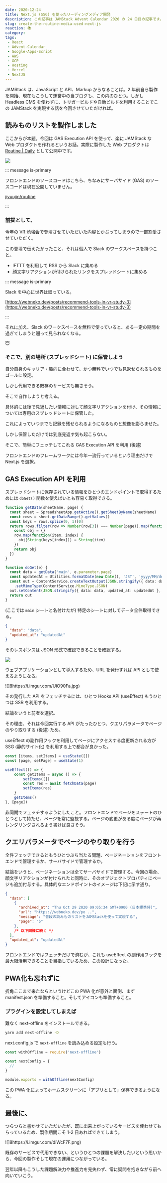 ```yaml
---
date: 2020-12-24
title: Next.js (SSG) を使ったリーディングメディア開発
description: この記事は JAMStack Advent Calendar 2020 の 24 日目の記事です。Next.js (SSG) を使った JAMStack なメデイアを実現した話について書きました。
slug: create-the-routine-media-used-next-js
reaction: 📚
category: 
tags: 
 - React
 - Advent-Calendar
 - Google-Apps-Script
 - AWS
 - GCP
 - Hosting
 - Vercel
 - NextJS
---
```


JAMStack は、JavaScript と API、Markup からなることば。2 年前自ら製作を開始、現在もこうして運営中の当ブログも、この内のひとつ。しかし Headless CMS を使わずに、トリガービルドや自動ビルドを利用することでこの JAMStack を実現する話を今回させていただければ。

## 読みものリストを製作しました

ここからが本題。今回は GAS Execution API を使って、楽に JAMStack な Web プロダクトを作れるというお話。実際に製作した Web プロダクトは [Routine | Daily](https://routine.nekohack.app/) として公開中です。

![](https://i.imgur.com/diWcF7F.png)

::: message is-primary

フロントエンドのソースコードはこちら、ちなみにサーバサイド (GAS) のソースコードは現在公開していません。

[jiyuujin/routine](https://github.com/jiyuujin/routine)

:::

### 前提として、

今年の VR 勉強会で登壇させていただいた内容とかぶってしまうので一部割愛させていただく。

この登壇で伝えたかったこと、それは個人で Slack のワークスペースを持つこと。

- IFTTT を利用して RSS から Slack に集める
- 顔文字リアクションが付けられたリンクをスプレッドシートに集める

::: message is-primary

Slack を中心に世界は廻っている。

[https://webneko.dev/posts/recommend-tools-in-vr-study-3](https://webneko.dev/posts/recommend-tools-in-vr-study-3)

:::

それに加え、Slack のワークスペースを無料で使っていると、ある一定の期間を過ぎてしまうと遡って見られなくなる。

😇

### そこで、別の場所 (スプレッドシート) に保管しよう

自分自身のキャリア・趣向に合わせて、かつ無料でいつでも見返せられるものをゴールに設定。

しかし代用できる既存のサービスも無さそう。

そこで自作しようと考える。

具体的には後で見返したい情報に対して顔文字リアクションを付け、その情報については専用のスプレッドシートに保管した。

これによっていつまでも記録を残せられるようになるものと想像を膨らませた。

しかし保管しただけでは到底見返す気も起こらない。

そこで、簡単にフェッチしてこれる GAS Execution API を利用 (後述)

フロントエンドのフレームワークには今年一流行っているという理由だけで Next.js を選択。

## GAS Execution API を利用

スプレッドシートに保存されている情報をひとつのエンドポイントで取得するためには `doGet()` 関数を使えばいとも容易く取得できる。

```ts
function getData(sheetName, page) {
  const sheet = SpreadsheetApp.getActive().getSheetByName(sheetName)
  const rows = sheet.getDataRange().getValues()
  const keys = rows.splice(0, 1)[0]
  return rows.filter(row => Number(row[3]) === Number(page)).map(function(row) {
    const obj = {}
    row.map(function(item, index) {
      obj[String(keys[index])] = String(item)
    })
    return obj
  })
}

function doGet(e) {
  const data = getData('main', e.parameter.page)
  const updatedAt = Utilities.formatDate(new Date(), 'JST', 'yyyy/MM/dd HH:mm')
  const out = ContentService.createTextOutput(JSON.stringify({ data: data, updated_at: updatedAt }, null, 2))
    .setMimeType(ContentService.MimeType.JSON)
  out.setContent(JSON.stringify({ data: data, updated_at: updatedAt }, null, 2)) // JSONPテキストをセット
  return out
}
```

(ここでは `main` シートと名付けたが) 特定のシートに対してデータ全件取得できる。

```json
{
  "data": "data",
  "updated_at": "updatedAt"
}
```

そのレスポンスは JSON 形式で確認できることを確認する。

![](https://i.imgur.com/rzk1bM5.jpg)

ウェブアプリケーションとして導入するため、URL を発行すれば API として使えるようになる。

![]8https://i.imgur.com/UiO90Fa.jpg)

その発行した API をフェッチするには、ひとつ Hooks API (useEffect) もうひとつは SSR を利用する。

結論をいうと前者を選択。

その理由、それは今回実行する API がたったひとつ、クエリパラメータでページのやり取りする (後述) ため。

useEffect の副作用フックを利用してページにアクセスする度更新される方が SSG (静的サイト化) を利用する上で都合が良かった。

```ts
const [items, setItems] = useState([])
const [page, setPage] = useState(1)

useEffect(() => {
    const getItems = async () => {
        setItems([])
        const res = await fetchData(page)
        setItems(res)
    }
    getItems()
}, [page])
```

非同期でフェッチするようにしたこと。フロントエンドでページをステートのひとつとして持たせ、ページを常に監視する。ページの変更がある度にページが再レンダリングされるよう書けば良さそう。

## クエリパラメータでページのやり取りを行う

全件フェッチできるともうひとつぶち当たる問題、ページネーションをフロントエンドで管理するか、サーバサイドで管理するか。

結論をいうと、ページネーションは全てサーバサイドで管理する。今回の場合、顔文字リアクションが付けられたと同時に、そのオブジェクトプロパティにページも追加付与する。具体的なエンドポイントのイメージは下記に示す通り。

```json
{
  "data": [
    {
      "archived_at": "Thu Oct 29 2020 09:05:34 GMT+0900 (日本標準時)",
      "url": "https://webneko.dev/po ..",
      "message": "普段の読みものリストをJAMStackを使って実現する",
      "page": "5"
    },
    /* 以下同様に続く */
  ],
  "updated_at": "updatedAt"
}
```

フロントエンドではフェッチだけで済むが、これも useEffect の副作用フックを最大限活用できることを目指しているため、この設計になった。

## PWA化も忘れずに

折角ここまで来たならというけどこの PWA 化が意外と面倒、まず manifest.json を準備すること。そしてアイコンも準備すること。

### プラグインを設定してしまえば

難なく next-offline をインストールできる。

```bash
yarn add next-offline -D
```

next.config.js で `next-offline` を読み込める設定も行う。

```js
const withOffline = require('next-offline')

const nextConfig = {
  //
}

module.exports = withOffline(nextConfig)
```

この PWA 化によってホームスクリーンに「アプリとして」保存できるようになる。

## 最後に、

つらつらと書かせていただいたが、既に出来上がっているサービスを使わせてもらっているため、製作期間こそ 1-2 日あればできてしまう。

![]8https://i.imgur.com/diWcF7F.png)

既存のサービスで代用できない、というひとつの課題を解決したいという思いから、今回の製作そして現在の運用につながっている。

翌年以降もこうした課題解決力や推進力を見失わず、常に疑問を抱きながら前へ向いていこう。
